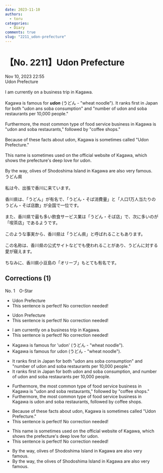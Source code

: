 ```yaml
---
date: 2023-11-10
authors:
  - toru
categories:
  - Diary
comments: true
slug: "2211_udon-prefecture"
---
```


# 【No. 2211】Udon Prefecture
<div class="date">Nov 10, 2023 22:55</div>
<div id="post"><div id="body_show_ori">
Udon Prefecture<br/><br/>I am currently on a business trip in Kagawa.<br/><br/>Kagawa is famous for <strong><em>udon</em></strong> (うどん - "wheat noodle"). It ranks first in Japan for both "udon ans soba consumption" and "number of udon and soba restaurants per 10,000 people."<br/><br/>Furthermore, the most common type of food service business in Kagawa is "udon and soba restaurants," followed by "coffee shops."<br/><br/>Because of these facts about udon, Kagawa is sometimes called "Udon Prefecture."<br/><br/>This name is sometimes used on the official website of Kagawa, which shows the prefecture's deep love for udon.<br/><br/>By the way, olives of Shodoshima Island in Kagawa are also very famous.
</div></div>

<!-- more -->

<div id="post_ja"><div id="body_show_mo">
うどん県<br/><br/>私は今、出張で香川に来ています。<br/><br/>香川県は、「うどん」が有名で、「うどん・そば消費量」と「人口1万人当たりのうどん・そば店数」が全国で一位です。<br/><br/>また、香川県で最も多い飲食サービス業は「うどん・そば店」で、次に多いのが「喫茶店」であるようです。<br/><br/>このような事実から、香川県は「うどん県」と呼ばれることもあります。<br/><br/>この名称は、香川県の公式サイトなどでも使われることがあり、うどんに対する愛が窺えます。<br/><br/>ちなみに、香川県小豆島の「オリーブ」もとても有名です。
</div></div>

## Corrections (1)
<div id="block"><div class="first_name"> No. 1　<span class="just_name">O-Star</span></div><div id="block2">
<ul class="correction_field">
<li class="incorrect">Udon Prefecture</li>
<li class="corrected perfect">This sentence is perfect! No correction needed!</li>
</ul>
<ul class="correction_field">
<li class="incorrect">Udon Prefecture</li>
<li class="corrected perfect">This sentence is perfect! No correction needed!</li>
</ul>
<ul class="correction_field">
<li class="incorrect">I am currently on a business trip in Kagawa.</li>
<li class="corrected perfect">This sentence is perfect! No correction needed!</li>
</ul>
<ul class="correction_field">
<li class="incorrect">Kagawa is famous for 'udon' (うどん - "wheat noodle").</li>
<li class="corrected correct">
Kagawa is famous for<span class="f_bold"> udon </span>(うどん - "wheat noodle").
</li>
</ul>
<ul class="correction_field">
<li class="incorrect">It ranks first in Japan for both "udon ans soba consumption" and "number of udon and soba restaurants per 10,000 people."</li>
<li class="corrected correct">
It ranks first in Japan for both udon<span class="f_bold"> and</span> soba consumption<span class="f_bold">, and number</span> of udon and soba restaurants per 10,000 p<span class="f_bold">eople.</span>
</li>
</ul>
<ul class="correction_field">
<li class="incorrect">Furthermore, the most common type of food service business in Kagawa is "udon and soba restaurants," followed by "coffee shops."</li>
<li class="corrected correct">
Furthermore, the most common type of food service business in Kagawa is <span class="f_bold">udon and soba restaurants, </span>followed by<span class="f_bold"> coffee shops.</span>
</li>
</ul>
<ul class="correction_field">
<li class="incorrect">Because of these facts about udon, Kagawa is sometimes called "Udon Prefecture."</li>
<li class="corrected perfect">This sentence is perfect! No correction needed!</li>
</ul>
<ul class="correction_field">
<li class="incorrect">This name is sometimes used on the official website of Kagawa, which shows the prefecture's deep love for udon.</li>
<li class="corrected perfect">This sentence is perfect! No correction needed!</li>
</ul>
<ul class="correction_field">
<li class="incorrect">By the way, olives of Shodoshima Island in Kagawa are also very famous.</li>
<li class="corrected correct">
By the way, <span class="f_bold">the</span> olives of Shodoshima Island in Kagawa are also very famous.
</li>
</ul>
</div></div>

